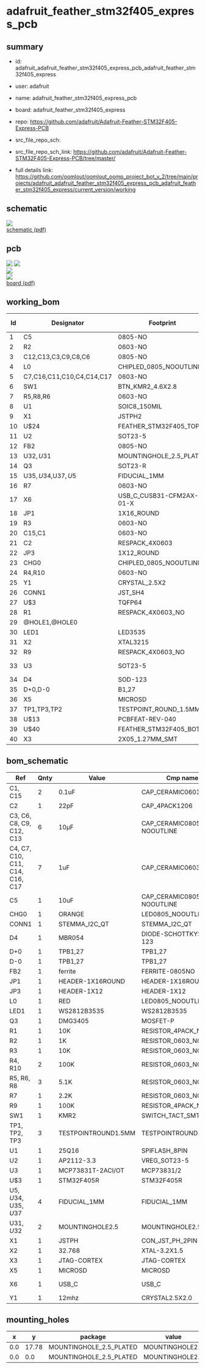 # adafruit_feather_stm32f405_express_pcb
 
## summary 
* id: adafruit_adafruit_feather_stm32f405_express_pcb_adafruit_feather_stm32f405_express
* user: adafruit
* name: adafruit_feather_stm32f405_express_pcb
* board: adafruit_feather_stm32f405_express
* repo: https://github.com/adafruit/Adafruit-Feather-STM32F405-Express-PCB



* src_file_repo_sch: 
* src_file_repo_sch_link: https://github.com/adafruit/Adafruit-Feather-STM32F405-Express-PCB/tree/master/
* full details link: https://github.com/oomlout/oomlout_oomp_project_bot_v_2/tree/main/projects/adafruit_adafruit_feather_stm32f405_express_pcb_adafruit_feather_stm32f405_express/current_version/working  

## schematic  
![](working_schematic_600.png)  
[schematic (pdf)](working_schematic.pdf)  

## pcb  
![](working_3d_600.png) 
![](working_3d_front_600.png)  
![](working_3d_back_600.png)  
![](working_600.png)  
[board (pdf)](working.pdf)  

## working_bom
| Id | Designator | Footprint | Quantity | Designation | Supplier and ref |  | None | 
| --- | --- | --- | --- | --- | --- | --- | --- | 
| 1 | C5 | 0805-NO | 1 | 10uF |  |  | [''] | 
| 2 | R2 | 0603-NO | 1 | 1K |  |  | [''] | 
| 3 | C12,C13,C3,C9,C8,C6 | 0805-NO | 6 | 10µF |  |  | [''] | 
| 4 | L0 | CHIPLED_0805_NOOUTLINE | 1 | RED |  |  | [''] | 
| 5 | C7,C16,C11,C10,C4,C14,C17 | 0603-NO | 7 | 1uF |  |  | [''] | 
| 6 | SW1 | BTN_KMR2_4.6X2.8 | 1 | KMR2 |  |  | [''] | 
| 7 | R5,R8,R6 | 0603-NO | 3 | 5.1K |  |  | [''] | 
| 8 | U1 | SOIC8_150MIL | 1 | 25Q16 |  |  | [''] | 
| 9 | X1 | JSTPH2 | 1 | JSTPH |  |  | [''] | 
| 10 | U$24 | FEATHER_STM32F405_TOP | 1 |  |  |  | [''] | 
| 11 | U2 | SOT23-5 | 1 | AP2112-3.3 |  |  | [''] | 
| 12 | FB2 | 0805-NO | 1 | ferrite |  |  | [''] | 
| 13 | U$32,U$31 | MOUNTINGHOLE_2.5_PLATED | 2 | MOUNTINGHOLE2.5 |  |  | [''] | 
| 14 | Q3 | SOT23-R | 1 | DMG3405 |  |  | [''] | 
| 15 | U$35,U$34,U$37,U$5 | FIDUCIAL_1MM | 4 | FIDUCIAL_1MM |  |  | [''] | 
| 16 | R7 | 0603-NO | 1 | 2.2K |  |  | [''] | 
| 17 | X6 | USB_C_CUSB31-CFM2AX-01-X | 1 |  |  |  | [''] | 
| 18 | JP1 | 1X16_ROUND | 1 |  |  |  | [''] | 
| 19 | R3 | 0603-NO | 1 | 10K |  |  | [''] | 
| 20 | C15,C1 | 0603-NO | 2 | 0.1uF |  |  | [''] | 
| 21 | C2 | RESPACK_4X0603 | 1 | 22pF |  |  | [''] | 
| 22 | JP3 | 1X12_ROUND | 1 |  |  |  | [''] | 
| 23 | CHG0 | CHIPLED_0805_NOOUTLINE | 1 | ORANGE |  |  | [''] | 
| 24 | R4,R10 | 0603-NO | 2 | 100K |  |  | [''] | 
| 25 | Y1 | CRYSTAL_2.5X2 | 1 | 12mhz |  |  | [''] | 
| 26 | CONN1 | JST_SH4 | 1 | STEMMA_I2C_QT |  |  | [''] | 
| 27 | U$3 | TQFP64 | 1 | STM32F405R |  |  | [''] | 
| 28 | R1 | RESPACK_4X0603_NO | 1 | 10K |  |  | [''] | 
| 29 | @HOLE1,@HOLE0 |  | 2 |  |  |  | [''] | 
| 30 | LED1 | LED3535 | 1 | WS2812B3535 |  |  | [''] | 
| 31 | X2 | XTAL3215 | 1 | 32.768 |  |  | [''] | 
| 32 | R9 | RESPACK_4X0603_NO | 1 | 100K |  |  | [''] | 
| 33 | U3 | SOT23-5 | 1 | MCP73831T-2ACI/OT |  |  | [''] | 
| 34 | D4 | SOD-123 | 1 | MBR054 |  |  | [''] | 
| 35 | D+0,D-0 | B1,27 | 2 | TPB1,27 |  |  | [''] | 
| 36 | X5 | MICROSD | 1 |  |  |  | [''] | 
| 37 | TP1,TP3,TP2 | TESTPOINT_ROUND_1.5MM | 3 |  |  |  | [''] | 
| 38 | U$13 | PCBFEAT-REV-040 | 1 |  |  |  | [''] | 
| 39 | U$40 | FEATHER_STM32F405_BOT | 1 |  |  |  | [''] | 
| 40 | X3 | 2X05_1.27MM_SMT | 1 |  |  |  | [''] | 


## bom_schematic
| Ref | Qnty | Value | Cmp name | Footprint | Description | Vendor | DNP | 
| --- | --- | --- | --- | --- | --- | --- | --- | 
| C1, C15 | 2 | 0.1uF | CAP_CERAMIC0603_NO | working:0603-NO |  |  |  | 
| C2 | 1 | 22pF | CAP_4PACK1206 | working:RESPACK_4X0603 |  |  |  | 
| C3, C6, C8, C9, C12, C13 | 6 | 10µF | CAP_CERAMIC0805-NOOUTLINE | working:0805-NO |  |  |  | 
| C4, C7, C10, C11, C14, C16, C17 | 7 | 1uF | CAP_CERAMIC0603_NO | working:0603-NO |  |  |  | 
| C5 | 1 | 10uF | CAP_CERAMIC0805-NOOUTLINE | working:0805-NO |  |  |  | 
| CHG0 | 1 | ORANGE | LED0805_NOOUTLINE | working:CHIPLED_0805_NOOUTLINE |  |  |  | 
| CONN1 | 1 | STEMMA_I2C_QT | STEMMA_I2C_QT | working:JST_SH4 |  |  |  | 
| D4 | 1 | MBR054 | DIODE-SCHOTTKYSOD-123 | working:SOD-123 |  |  |  | 
| D+0 | 1 | TPB1,27 | TPB1,27 | working:B1,27 |  |  |  | 
| D-0 | 1 | TPB1,27 | TPB1,27 | working:B1,27 |  |  |  | 
| FB2 | 1 | ferrite | FERRITE-0805NO | working:0805-NO |  |  |  | 
| JP1 | 1 | HEADER-1X16ROUND | HEADER-1X16ROUND | working:1X16_ROUND |  |  |  | 
| JP3 | 1 | HEADER-1X12 | HEADER-1X12 | working:1X12_ROUND |  |  |  | 
| L0 | 1 | RED | LED0805_NOOUTLINE | working:CHIPLED_0805_NOOUTLINE |  |  |  | 
| LED1 | 1 | WS2812B3535 | WS2812B3535 | working:LED3535 |  |  |  | 
| Q3 | 1 | DMG3405 | MOSFET-P | working:SOT23-R |  |  |  | 
| R1 | 1 | 10K | RESISTOR_4PACK_NO | working:RESPACK_4X0603_NO |  |  |  | 
| R2 | 1 | 1K | RESISTOR_0603_NOOUT | working:0603-NO |  |  |  | 
| R3 | 1 | 10K | RESISTOR_0603_NOOUT | working:0603-NO |  |  |  | 
| R4, R10 | 2 | 100K | RESISTOR_0603_NOOUT | working:0603-NO |  |  |  | 
| R5, R6, R8 | 3 | 5.1K | RESISTOR_0603_NOOUT | working:0603-NO |  |  |  | 
| R7 | 1 | 2.2K | RESISTOR_0603_NOOUT | working:0603-NO |  |  |  | 
| R9 | 1 | 100K | RESISTOR_4PACK_NO | working:RESPACK_4X0603_NO |  |  |  | 
| SW1 | 1 | KMR2 | SWITCH_TACT_SMT4.6X2.8 | working:BTN_KMR2_4.6X2.8 |  |  |  | 
| TP1, TP2, TP3 | 3 | TESTPOINTROUND1.5MM | TESTPOINTROUND1.5MM | working:TESTPOINT_ROUND_1.5MM |  |  |  | 
| U1 | 1 | 25Q16 | SPIFLASH_8PIN | working:SOIC8_150MIL |  |  |  | 
| U2 | 1 | AP2112-3.3 | VREG_SOT23-5 | working:SOT23-5 |  |  |  | 
| U3 | 1 | MCP73831T-2ACI/OT | MCP73831/2 | working:SOT23-5 |  |  |  | 
| U$3 | 1 | STM32F405R | STM32F405R | working:TQFP64 |  |  |  | 
| U$5, U$34, U$35, U$37 | 4 | FIDUCIAL_1MM | FIDUCIAL_1MM | working:FIDUCIAL_1MM |  |  |  | 
| U$31, U$32 | 2 | MOUNTINGHOLE2.5 | MOUNTINGHOLE2.5 | working:MOUNTINGHOLE_2.5_PLATED |  |  |  | 
| X1 | 1 | JSTPH | CON_JST_PH_2PIN | working:JSTPH2 |  |  |  | 
| X2 | 1 | 32.768 | XTAL-3.2X1.5 | working:XTAL3215 |  |  |  | 
| X3 | 1 | JTAG-CORTEX | JTAG-CORTEX | working:2X05_1.27MM_SMT |  |  |  | 
| X5 | 1 | MICROSD | MICROSD | working:MICROSD |  |  |  | 
| X6 | 1 | USB_C | USB_C | working:USB_C_CUSB31-CFM2AX-01-X |  |  |  | 
| Y1 | 1 | 12mhz | CRYSTAL2.5X2.0 | working:CRYSTAL_2.5X2 |  |  |  | 


## mounting_holes
| x | y | package | value | ref | size | 
| --- | --- | --- | --- | --- | --- | 
| 0.0 | 17.78 | MOUNTINGHOLE_2.5_PLATED | MOUNTINGHOLE2.5 | U$31 | m3 | 
| 0.0 | 0.0 | MOUNTINGHOLE_2.5_PLATED | MOUNTINGHOLE2.5 | U$32 | m3 | 


